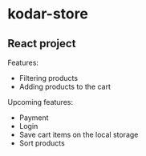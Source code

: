 # kodar-store

## React project

Features:

- Filtering products
- Adding products to the cart

Upcoming features:

- Payment
- Login
- Save cart items on the local storage
- Sort products
